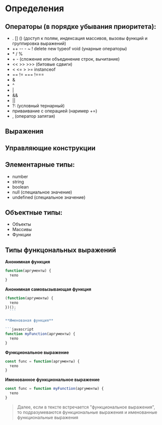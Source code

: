 # Определения
## Операторы (в порядке убывания приоритета):
  + . \[\] () (доступ к полям, индексация массивов, вызовы функций и группировка выражений)
  + ++ -- - ~ ! delete new typeof void (унарные операторы)
  + \* / %
  + \+ - (сложение или объединение строк, вычитание)
  + << >> >>> (битовые сдвиги)
  + < <= > >= instanceof
  + == != === !===
  + &
  + ^
  + |
  + &&
  + ||
  + ?: (условный тернарный)
  + приваивание с операцией (наример +=)
  + , (оператор запятая)

## Выражения
  
## Управляющие конструкции
  
## Элементарные типы:
  + number
  + string
  + boolean
  + null (специальное значение)
  + undefined (специальное значение)

## Объектные типы:
  + Объекты
  + Массивы
  + Функции

## Типы функцональных выражений

  **Анонимная функция**

  ```javascript
  function(аргументы) {
    тело
  }
  ```

  **Анонимная самовызывающая функция**

  ```javascript
  (function(аргументы) {
    тело
  })();
    ```

  **Именованая функция**

  ```javascript
  function myFunction(аргументы) {
    тело
  }
  ```

  **Функциональное выражение**

  ```javascript
  const func = function(аргументы) {
    тело
  }
  ```

  **Именованное функциональное выражение**

  ```javascript
  const func = function myFunction(аргументы) {
    тело
  }
  ```

  > Далее, если в тексте встречается "функциональное выражения", то подразумеваются функциональные выражения и именованные функциональные выражения
